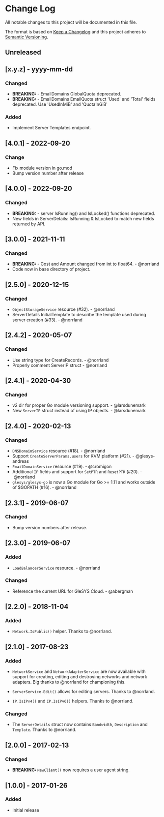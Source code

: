 # Change Log
All notable changes to this project will be documented in this file.

The format is based on [Keep a Changelog](http://keepachangelog.com/)
and this project adheres to [Semantic Versioning](http://semver.org/).
## Unreleased

## [x.y.z] - yyyy-mm-dd
### Changed
- **BREAKING:** - EmailDomains GlobalQuota deprecated.
- **BREAKING:** - EmailDomains EmailQuota struct 'Used' and 'Total' fields deprecated.
  Use 'UsedInMiB' and 'QuotaInGiB'
### Added
- Implement Server Templates endpoint.

## [4.0.1] - 2022-09-20
### Change
- Fix module version in go.mod
- Bump version number after release

## [4.0.0] - 2022-09-20
### Changed
- **BREAKING:** - server IsRunning() and IsLocked() functions deprecated.
- New fields in ServerDetails: IsRunning & IsLocked to match new fields returned
  by API.

## [3.0.0] - 2021-11-11
### Changed
- **BREAKING:** - Cost and Amount changed from int to float64. - @norrland
- Code now in base directory of project.

## [2.5.0] - 2020-12-15
### Changed
- `ObjectStorageService` resource (#32). - @norrland
- ServerDetails InitialTemplate to describe the template used during server creation (#33). - @norrland

## [2.4.2] - 2020-05-07
### Changed
- Use string type for CreateRecords. - @norrland
- Properly comment ServerIP struct - @norrland

## [2.4.1] - 2020-04-30
### Changed
- v2 dir for proper Go module versioning support. - @larsdunemark
- New `ServerIP` struct instead of using IP objects. - @larsdunemark

## [2.4.0] - 2020-02-13
### Changed
- `DNSDomainService` resource (#18). - @norrland
- Support `CreateServerParams.users` for KVM platform (#21). - @glesys-andreas
- `EmailDomainService` resource (#19). - @cromigon
- Additional `IP` fields and support for `SetPTR` and `ResetPTR` (#20). – @norrland
- `glesys/glesys-go` is now a Go module for Go >= 1.11 and works outside of $GOPATH (#16). - @norrland

## [2.3.1] - 2019-06-07
### Changed
- Bump version numbers after release.

## [2.3.0] - 2019-06-07
### Added
- `LoadBalancerService` resource. - @norrland

### Changed
- Reference the current URL for GleSYS Cloud. - @abergman

## [2.2.0] - 2018-11-04
### Added
- `Network.IsPublic()` helper. Thanks to @norrland.

## [2.1.0] - 2017-08-23
### Added
- `NetworkService` and `NetworkAdapterService` are now available with support
  for creating, editing and destroying networks and network adapters. Big thanks
  to @norrland for championing this.

- `ServerService.Edit()` allows for editing servers. Thanks to @norrland.

- `IP.IsIPv4()` and `IP.IsIPv6()` helpers. Thanks to @norrland.

### Changed
- The `ServerDetails` struct now contains `Bandwidth`, `Description` and
  `Template`. Thanks to @norrland.

## [2.0.0] - 2017-02-13
### Changed
- **BREAKING:** `NewClient()` now requires a user agent string.

## [1.0.0] - 2017-01-26
### Added
- Initial release
